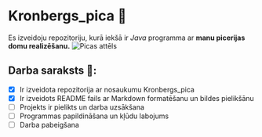 # Kronbergs_pica :pizza:
Es izveidoju repozitoriju, kurā iekšā ir *Java* programma ar **manu picerijas domu realizēšanu.**
![Picas attēls](https://g3.delphi.lv/images/pix/676x385/LaVV3T5gGDM/pica-45531566.jpg)
## Darba saraksts :notebook::
- [x] Ir izveidota repozitorija ar nosaukumu Kronbergs_pica
- [x] Ir izveidots README fails ar Markdown formatēšanu un bildes pielikšānu
- [ ] Projekts ir pielikts un darba uzsākšana
- [ ] Programmas papildināšana un kļūdu labojums
- [ ] Darba pabeigšana
